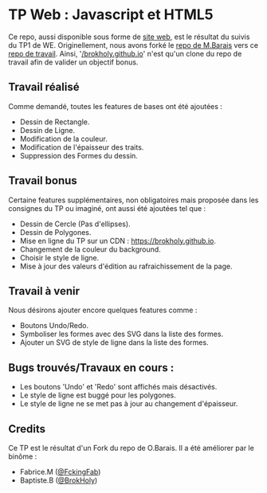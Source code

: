 # TP Web : Javascript et HTML5
Ce repo, aussi disponible sous forme de [site web](https://brokholy.github.io), est le résultat du suivis du TP1 de WE.
Originellement, nous avons forké le [repo de M.Barais](https://github.com/barais/tpWeb) vers ce [repo de travail](https://github.com/BrokHoly/tpWeb).
Ainsi, '[/brokholy.github.io](https://github.com/BrokHoly/brokholy.github.io)' n'est qu'un clone du repo de travail afin de valider un objectif bonus. 

## Travail réalisé
Comme demandé, toutes les features de bases ont été ajoutées : 
- Dessin de Rectangle.
- Dessin de Ligne.
- Modification de la couleur.
- Modification de l'épaisseur des traits.
- Suppression des Formes du dessin.


## Travail bonus
Certaine features supplémentaires, non obligatoires mais proposée dans les consignes du TP ou imaginé, ont aussi été ajoutées tel que : 
- Dessin de Cercle (Pas d'ellipses).
- Dessin de Polygones.
- Mise en ligne du TP sur un CDN : https://brokholy.github.io.
- Changement de la couleur du background.
- Choisir le style de ligne.
- Mise à jour des valeurs d'édition au rafraichissement de la page.


## Travail à venir
Nous désirons ajouter encore quelques features comme :
- Boutons Undo/Redo.
- Symboliser les formes avec des SVG dans la liste des formes.
- Ajouter un SVG de style de ligne dans la liste des formes.


## Bugs trouvés/Travaux en cours : 
- Les boutons 'Undo' et 'Redo' sont affichés mais désactivés.
- Le style de ligne est buggé pour les polygones.
- Le style de ligne ne se met pas à jour au changement d'épaisseur.

## Credits
Ce TP est le résultat d'un Fork du repo de O.Barais.
Il a été améliorer par le binôme : 
- Fabrice.M ([@FckingFab](https://github.com/FckingFab))
- Baptiste.B ([@BrokHoly](https://github.com/BrokHoly))
